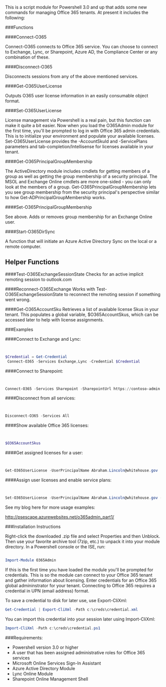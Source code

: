 This is a script module for Powershell 3.0 and up that adds some new commands for managing Office 365 tenants. At present it includes the following:

###Functions

####Connect-O365

Connect-O365 connects to Office 365 service. You can choose to connect to Exchange, Lync, or Sharepoint, Azure AD, the Compliance Center or any combination of these.

####Disconnect-O365

Disconnects sessions from any of the above mentioned services.

####Get-O365UserLicense

Outputs O365 user license information in an easily consumable object format.

####Set-O365UserLicense

License management via Powershell is a real pain, but this function can make it quite a bit easier. Now when you load the O365Admin module for the first time, you'll be prompted to log in with Office 365 admin credentials. This is to initialize your environment and populate your available licenses. Set-O365UserLicense provides the -AccountSkuId and -ServicePlans parameters and tab-completion/Intellisense for licenses available in your tenant.

####Get-O365PrincipalGroupMembership

The ActiveDirectory module includes cmdlets for getting members of a group as well as getting the group membership of a security principal. The MSOL and Exchange Online cmdlets are more one-sided - you can only look at the members of a group. Get-O365PrincipalGroupMembership lets you see group membership from the security principal's perspective similar to how Get-ADPrincipalGroupMembership works.

####Set-O365PrincipalGroupMembership

See above. Adds or removes group membership for an Exchange Online user.

####Start-O365DirSync

A function that will initiate an Azure Active Directory Sync on the local or a remote computer.

Helper Functions
----------------
####Test-O365ExchangeSessionState
Checks for an active implicit remoting session to outlook.com

####Reconnect-O365Exchange
Works with Test-O365ExchangeSessionState to reconnect the remoting session if something went wrong.

####Get-O365AccountSku
Retrieves a list of available license Skus in your tenant. This populates a global variable, $O365AccountSkus, which can be accessed later to help with license assignments.
 
###Examples

####Connect to Exchange and Lync:

```PowerShell


$Credential = Get-Credential 
 Connect-O365 -Services Exchange,Lync -Credential $Credential
```

####Connect to Sharepoint:

```PowerShell


Connect-O365 -Services Sharepoint -SharepointUrl https://contoso-admin.sharepoint.com -Credential $Credential
```

####Disconnect from all services:

```PowerShell


Disconnect-O365 -Services All
```

####Show available Office 365 licenses:

```PowerShell


$O365AccountSkus
```
 
####Get assigned licenses for a user:

```PowerShell


Get-O365UserLicense -UserPrincipalName Abraham.Lincoln@whitehouse.gov
```
 
####Assign user licenses and enable service plans:

```PowerShell


Set-O365UserLicense -UserPrincipalName Abraham.Lincoln@whitehouse.gov -AccountSkuId ENTERPRISEPACK -ServicePlans EXCHANGE_S_STANDARD,SHAREPOINTENTERPRISE
```

See my blog here for more usage examples:

http://psescape.azurewebsites.net/o365admin_part1/

###Installation Instructions

Right-click the downloaded .zip file and select Properties and then Unblock. Then use your favorite archive tool (7zip, etc.) to unpack it into your module directory. In a Powershell console or the ISE, run:

```PowerShell

Import-Module O365Admin
```
If this is the first time you have loaded the module you'll be prompted for credentials. This is so the module can connect to your Office 365 tenant and gather information about licensing. 
Enter credentials for an Office 365 global admininstrator for your tenant. Connecting to Office 365 requires a credential in UPN (email address) format.

To save a credential to disk for later use, use Export-CliXml:

```PowerShell
Get-Credential | Export-CliXml -Path c:\creds\credential.xml
```

You can import this credential into your session later using Import-CliXml:

```PowerShell
Import-CliXml -Path c:\creds\credential.ps1
```

###Requirements:

* Powershell version 3.0 or higher
* A user that has been assigned administrative roles for Office 365 services
* Microsoft Online Services Sign-In Assistant
* Azure Active Directory Module
* Lync Online Module
* Sharepoint Online Management Shell